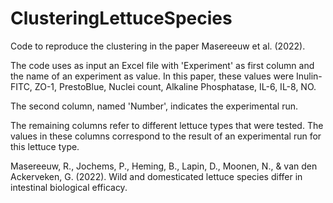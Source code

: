 # ClusteringLettuceSpecies
Code to reproduce the clustering in the paper Masereeuw et al. (2022).

The code uses as input an Excel file with 'Experiment' as first column and the name of an experiment as value.
In this paper, these values were Inulin-FITC, ZO-1, PrestoBlue, Nuclei count, Alkaline Phosphatase, IL-6, IL-8, NO.

The second column, named 'Number', indicates the experimental run.

The remaining columns refer to different lettuce types that were tested.
The values in these columns correspond to the result of an experimental run for this lettuce type.


Masereeuw, R., Jochems, P., Heming, B., Lapin, D., Moonen, N., & van den Ackerveken, G. (2022). Wild and domesticated lettuce species differ in intestinal biological efficacy.
